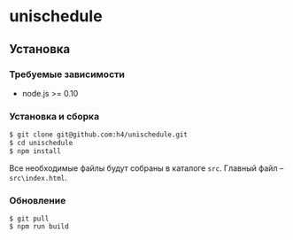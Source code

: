 # unischedule

## Установка

### Требуемые зависимости

* node.js >= 0.10

### Установка и сборка

```bash
$ git clone git@github.com:h4/unischedule.git
$ cd unischedule
$ npm install
```

Все необходимые файлы будут собраны в каталоге `src`. Главный файл –
`src\index.html`.

### Обновление

```
$ git pull
$ npm run build
```

